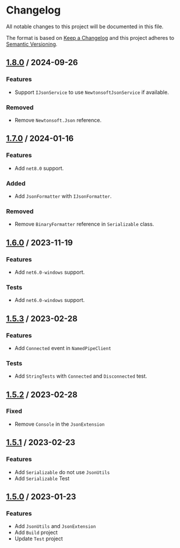 # Changelog
All notable changes to this project will be documented in this file.

The format is based on [Keep a Changelog](http://keepachangelog.com/en/1.0.0/)
and this project adheres to [Semantic Versioning](http://semver.org/spec/v2.0.0.html).

## [1.8.0] / 2024-09-26
### Features
- Support `IJsonService` to use `NewtonsoftJsonService` if available.
### Removed
- Remove `Newtonsoft.Json` reference.

## [1.7.0] / 2024-01-16
### Features
- Add `net8.0` support.
### Added
- Add `JsonFormatter` with `IJsonFormatter`.
### Removed
- Remove `BinaryFormatter` reference in `Serializable` class.

## [1.6.0] / 2023-11-19
### Features
- Add `net6.0-windows` support.
### Tests
- Add `net6.0-windows` support.

## [1.5.3] / 2023-02-28
### Features
- Add `Connected` event in `NamedPipeClient`
### Tests
- Add `StringTests` with `Connected` and `Disconnected` test.

## [1.5.2] / 2023-02-28
### Fixed
- Remove `Console` in the `JsonExtension`

## [1.5.1] / 2023-02-23
### Features
- Add `Serializable` do not use `JsonUtils`
- Add `Serializable` Test

## [1.5.0] / 2023-01-23
### Features
- Add `JsonUtils` and `JsonExtension`
- Add `Build` project
- Update `Test` project

[vNext]: ../../compare/1.5.0...HEAD
[1.8.0]: ../../compare/1.7.0...1.8.0
[1.7.0]: ../../compare/1.6.0...1.7.0
[1.6.0]: ../../compare/1.5.3...1.6.0
[1.5.3]: ../../compare/1.5.2...1.5.3
[1.5.2]: ../../compare/1.5.1...1.5.2
[1.5.1]: ../../compare/1.5.0...1.5.1
[1.5.0]: ../../compare/1.5.0